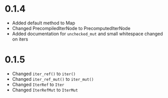 # 0.1.4
* Added default method to Map
* Changed PrecompiledIterNode to PrecomputedIterNode
* Added documentation for `unchecked_mut` and small whitespace changed on iters

# 0.1.5
* Changed `iter_ref()` to `iter()` 
* Changed `iter_ref_mut()` to `iter_mut()`
* Changed `IterRef` to `Iter` 
* Changed `IterRefMut` to `IterMut` 

